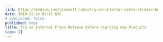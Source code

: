 ```yaml
---
link: https://medium.com/bluesoft-labs/try-an-internal-press-release-before-starting-new-products-867703682934
date: 2019-12-24 03:12 UTC
# published: false
published: true
title: Try an Internal Press Release before starting new Products
tags: []
---
```



